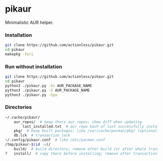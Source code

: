 # pikaur

Minimalistic AUR helper.


### Installation

```sh
git clone https://github.com/actionless/pikaur.git
cd pikaur
makepkg -fsri
```


### Run without installation

```sh
git clone https://github.com/actionless/pikaur.git
cd pikaur
python3 ./pikaur.py -Ss AUR_PACKAGE_NAME
python3 ./pikaur.py -S AUR_PACKAGE_NAME
python3 ./pikaur.py -Syu
```


### Directories

```sh
~/.cache/pikaur/
	aur_repos/  # keep there aur repos; show diff when updating
		last_installed.txt  # aur repo hash of last successfully installed package
	pkg/  # keep built packages; like /var/cache/pacman/pkg/ (optional?)
	db.lck  # transaction lock
~/.config/pikaur.conf  # like /etc/pacman.conf
/tmp/pikaur-$(id -u)/
	build/  # build directory; remove after build (or after whole transaction?)
?	install/  # copy there before installing; remove after transaction
```
